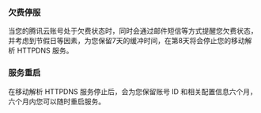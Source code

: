 ﻿### 欠费停服
当您的腾讯云账号处于欠费状态时，同时会通过邮件短信等方式提醒您欠费状态，并考虑到节假日等因素，为您保留7天的缓冲时间，在第8天将会停止您的移动解析 HTTPDNS 服务。

### 服务重启
在移动解析 HTTPDNS 服务停止后，会为您保留账号 ID 和相关配置信息六个月，六个月内您可以随时重启服务。


